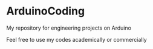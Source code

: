 # ArduinoCoding
My repository for engineering projects on Arduino

Feel free to use my codes academically or commercially

